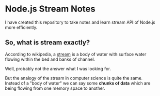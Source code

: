 # Node.js Stream Notes

I have created this repository to take notes and learn stream API of Node.js more efficiently.

## So, what is stream exactly?
According to wikipedia, a [stream](https://en.wikipedia.org/wiki/Stream) is a body of water with surface water flowing within the bed and banks of channel.

Well, probably not the answer what I was looking for.

But the analogy of the stream in computer science is quite the same. Instead of a "body of water" we can say some **chunks of data** which are being flowing from one memory space to another.
